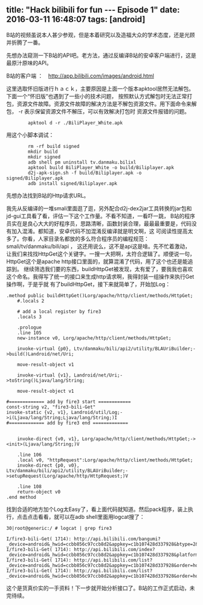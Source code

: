 title: "Hack bilibili for fun --- Episode 1"
date: 2016-03-11 16:48:07
tags: [android]
---

B站的视频虽说本人甚少参观，但是本着研究以及造福大众的学术态度，还是光顾并折腾了一番。

先想办法窥测一下B站的API吧。老方法，通过反编译B站的安卓客户端进行，这是最原汁原味的API。

B站的客户端 ：　http://app.bilibili.com/images/android.html

这里选取怀旧版进行ｈａｃｋ，主要原因是上面一个版本apktool居然无法解包。下面一个“怀旧版”也遇到了一些小的技术问题，
按照默认方式解包时无法正常打包，资源文件故障。资源文件故障的解决方法是不解包资源文件。用下面命令来解包， -r 表示保留资源文件不解压，可以有效解决打包时
资源文件报错的问题。

```
        apktool d -r ./BiliPlayer_White.apk  
```

用这个小脚本调试：

```
        rm -rf build signed
        mkdir build
        mkdir signed
        adb shell pm uninstall tv.danmaku.bilixl
        apktool build BiliPlayer_White -o build/Biliplayer.apk
        d2j-apk-sign.sh -f build/Biliplayer.apk -o signed/Biliplayer.apk
        adb install signed/Biliplayer.apk
```

先想办法找到B站的Http请求URL。

我先从反编译的一堆smali里面逛了逛，另外配合d2j-dex2jar工具转换的jar包和jd-gui工具看了看，评估一下这个工作量。不看不知道，一看吓一跳，
B站的程序员实在是良心大大的好程序员，思路清晰，函数封装合理，最最最重要是，代码没有加入混淆。都知道，安卓代码不加混淆反编译就是明文啊，这
可阅读性提高太多了。你看，人家目录名都放的多么符合程序员的编程规范： smali/tv/danmaku/bili/api ， 这还用说么，这不是api这是啥。先不忙着激动，
让我们来找找HttpGet这个关键字。一搜一大把啊，太符合逻辑了。顺便说一句，HttpGet这个是apache http接口里面的，就算混淆了代码，用了这个也还是能追踪到。
继续筛选我们要的东西，buildHttpGet被发现，太有爱了，要我我也喜欢这个命名。我得写了统一的接口来生成http请求啊，我得封装一组操作来执行Get操作啊，于是乎就
有了buildHttpGet，接下来就简单了，开始加Log：

```
.method public buildHttpGet()Lorg/apache/http/client/methods/HttpGet;
    #.locals 2

    # add a local register by fire3
    .locals 3

    .prologue
    .line 105
    new-instance v0, Lorg/apache/http/client/methods/HttpGet;

    invoke-virtual {p0}, Ltv/danmaku/bili/api2/utility/BLAUriBuilder;->build()Landroid/net/Uri;

    move-result-object v1

    invoke-virtual {v1}, Landroid/net/Uri;->toString()Ljava/lang/String;

    move-result-object v1

#============= add by fire3 start ============
const-string v2, "fire3-bili-Get"
invoke-static {v2, v1}, Landroid/util/Log;->i(Ljava/lang/String;Ljava/lang/String;)I
#============= add by fire3 end =============


    invoke-direct {v0, v1}, Lorg/apache/http/client/methods/HttpGet;-><init>(Ljava/lang/String;)V

    .line 106
    .local v0, "httpRequest":Lorg/apache/http/client/methods/HttpGet;
    invoke-direct {p0, v0}, Ltv/danmaku/bili/api2/utility/BLAUriBuilder;->setupRequest(Lorg/apache/http/HttpRequest;)V

    .line 108
    return-object v0
.end method
```

找到合适的地方加个Log太Easy了，看上面代码就知道。然后pack程序，装上执行，点击点击看看，就可以在adb shell里面用logcat搜了：

```
30|root@generic:/ # logcat | grep fire3                                       

I/fire3-bili-Get( 1714): http://api.bilibili.com/bangumi?_device=android&_hwid=ccbb856c97ccb8d2&appkey=c1b107428d337928&btype=2&platform=android&type=json&sign=1d1ddc1de2d3741a5d20206034852284
I/fire3-bili-Get( 1714): http://api.bilibili.com/index?_device=android&_hwid=ccbb856c97ccb8d2&appkey=c1b107428d337928&platform=android&type=json&v=2&sign=ebe01fa7223eb329c177792f5ace70da
I/fire3-bili-Get( 1714): http://api.bilibili.com/list?_device=android&_hwid=ccbb856c97ccb8d2&appkey=c1b107428d337928&order=hot&page=1&pagesize=8&platform=android&tid=145&type=json&sign=3f5a589a226ffacea56e4ac96b7d3583
I/fire3-bili-Get( 1714): http://api.bilibili.com/list?_device=android&_hwid=ccbb856c97ccb8d2&appkey=c1b107428d337928&order=hot&page=1&pagesize=8&platform=android&tid=145&type=json&sign=3f5a589a226ffacea56e4ac96b7d3583
```

这个是货真价实的一手资料！下一步就开始分析接口了。B站的工作正式启动，未完待续。
